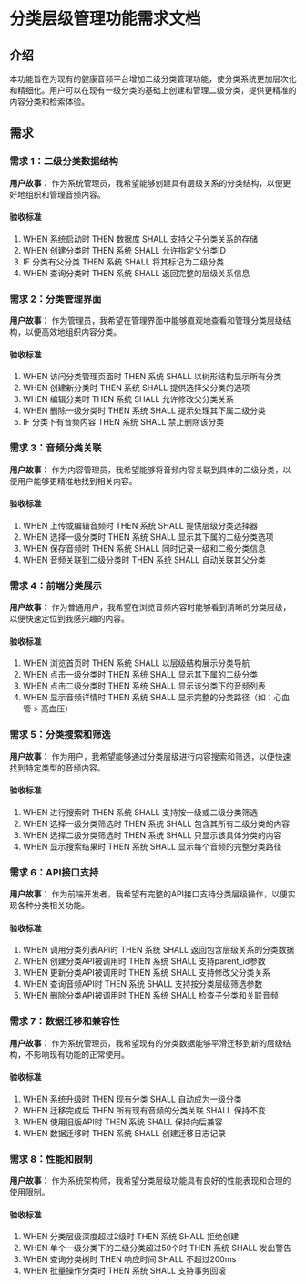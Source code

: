 # 分类层级管理功能需求文档

## 介绍

本功能旨在为现有的健康音频平台增加二级分类管理功能，使分类系统更加层次化和精细化。用户可以在现有一级分类的基础上创建和管理二级分类，提供更精准的内容分类和检索体验。

## 需求

### 需求 1：二级分类数据结构

**用户故事：** 作为系统管理员，我希望能够创建具有层级关系的分类结构，以便更好地组织和管理音频内容。

#### 验收标准

1. WHEN 系统启动时 THEN 数据库 SHALL 支持父子分类关系的存储
2. WHEN 创建分类时 THEN 系统 SHALL 允许指定父分类ID
3. IF 分类有父分类 THEN 系统 SHALL 将其标记为二级分类
4. WHEN 查询分类时 THEN 系统 SHALL 返回完整的层级关系信息

### 需求 2：分类管理界面

**用户故事：** 作为管理员，我希望在管理界面中能够直观地查看和管理分类层级结构，以便高效地组织内容分类。

#### 验收标准

1. WHEN 访问分类管理页面时 THEN 系统 SHALL 以树形结构显示所有分类
2. WHEN 创建新分类时 THEN 系统 SHALL 提供选择父分类的选项
3. WHEN 编辑分类时 THEN 系统 SHALL 允许修改父分类关系
4. WHEN 删除一级分类时 THEN 系统 SHALL 提示处理其下属二级分类
5. IF 分类下有音频内容 THEN 系统 SHALL 禁止删除该分类

### 需求 3：音频分类关联

**用户故事：** 作为内容管理员，我希望能够将音频内容关联到具体的二级分类，以便用户能够更精准地找到相关内容。

#### 验收标准

1. WHEN 上传或编辑音频时 THEN 系统 SHALL 提供层级分类选择器
2. WHEN 选择一级分类时 THEN 系统 SHALL 显示其下属的二级分类选项
3. WHEN 保存音频时 THEN 系统 SHALL 同时记录一级和二级分类信息
4. WHEN 音频关联到二级分类时 THEN 系统 SHALL 自动关联其父分类

### 需求 4：前端分类展示

**用户故事：** 作为普通用户，我希望在浏览音频内容时能够看到清晰的分类层级，以便快速定位到我感兴趣的内容。

#### 验收标准

1. WHEN 浏览首页时 THEN 系统 SHALL 以层级结构展示分类导航
2. WHEN 点击一级分类时 THEN 系统 SHALL 显示其下属的二级分类
3. WHEN 点击二级分类时 THEN 系统 SHALL 显示该分类下的音频列表
4. WHEN 显示音频详情时 THEN 系统 SHALL 显示完整的分类路径（如：心血管 > 高血压）

### 需求 5：分类搜索和筛选

**用户故事：** 作为用户，我希望能够通过分类层级进行内容搜索和筛选，以便快速找到特定类型的音频内容。

#### 验收标准

1. WHEN 进行搜索时 THEN 系统 SHALL 支持按一级或二级分类筛选
2. WHEN 选择一级分类筛选时 THEN 系统 SHALL 包含其所有二级分类的内容
3. WHEN 选择二级分类筛选时 THEN 系统 SHALL 只显示该具体分类的内容
4. WHEN 显示搜索结果时 THEN 系统 SHALL 显示每个音频的完整分类路径

### 需求 6：API接口支持

**用户故事：** 作为前端开发者，我希望有完整的API接口支持分类层级操作，以便实现各种分类相关功能。

#### 验收标准

1. WHEN 调用分类列表API时 THEN 系统 SHALL 返回包含层级关系的分类数据
2. WHEN 创建分类API被调用时 THEN 系统 SHALL 支持parent_id参数
3. WHEN 更新分类API被调用时 THEN 系统 SHALL 支持修改父分类关系
4. WHEN 查询音频API时 THEN 系统 SHALL 支持按分类层级筛选参数
5. WHEN 删除分类API被调用时 THEN 系统 SHALL 检查子分类和关联音频

### 需求 7：数据迁移和兼容性

**用户故事：** 作为系统管理员，我希望现有的分类数据能够平滑迁移到新的层级结构，不影响现有功能的正常使用。

#### 验收标准

1. WHEN 系统升级时 THEN 现有分类 SHALL 自动成为一级分类
2. WHEN 迁移完成后 THEN 所有现有音频的分类关联 SHALL 保持不变
3. WHEN 使用旧版API时 THEN 系统 SHALL 保持向后兼容
4. WHEN 数据迁移时 THEN 系统 SHALL 创建迁移日志记录

### 需求 8：性能和限制

**用户故事：** 作为系统架构师，我希望分类层级功能具有良好的性能表现和合理的使用限制。

#### 验收标准

1. WHEN 分类层级深度超过2级时 THEN 系统 SHALL 拒绝创建
2. WHEN 单个一级分类下的二级分类超过50个时 THEN 系统 SHALL 发出警告
3. WHEN 查询分类树时 THEN 响应时间 SHALL 不超过200ms
4. WHEN 批量操作分类时 THEN 系统 SHALL 支持事务回滚